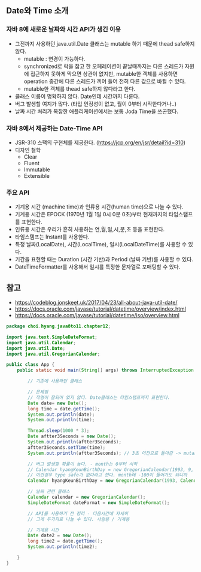 
## Date와 Time 소개

### 자바 8에 새로운 날짜와 시간 API가 생긴 이유
+ 그전까지 사용하던 java.util.Date 클래스는 mutable 하기 때문에 thead safe하지 않다.
  - mutable : 변경이 가능하다.
  - synchronized로 락을 잡고 한 오페레이션이 끝날때까지는 다른 스레드가 자원에 접근하지 못하게 막으면 상관이 없지만,
    mutable한 객체를 사용하면 operation 중간에 다른 스레드가 끼어 들어 전혀 다른 값으로 바뀔 수 있다.
  - mutable한 객체를 thead safe하지 않다라고 한다.
+ 클래스 이름이 명확하지 않다. Date인데 시간까지 다룬다.
+ 버그 발생할 여지가 많다. (타입 안정성이 없고, 월이 0부터 시작한다거나..)
+ 날짜 시간 처리가 복잡한 애플리케이션에서는 보통 Joda Time을 쓰곤했다.

### 자바 8에서 제공하는 Date-Time API
+ JSR-310 스팩의 구현체를 제공한다. (https://jcp.org/en/jsr/detail?id=310)
+ 디자인 철학
  - Clear
  - Fluent
  - Immutable
  - Extensible

### 주요 API
+ 기계용 시간 (machine time)과 인류용 시간(human time)으로 나눌 수 있다.
+ 기계용 시간은 EPOCK (1970년 1월 1일 0시 0분 0초)부터 현재까지의 타임스탬프를 표현한다.
+ 인류용 시간은 우리가 흔히 사용하는 연,월,일,시,분,초 등을 표현한다.
+ 타임스탬프는 Instant를 사용한다.
+ 특정 날짜(LocalDate), 시간(LocalTime), 일시(LocalDateTime)를 사용할 수 있다.
+ 기간을 표현할 때는 Duration (시간 기반)과 Period (날짜 기반)를 사용할 수 있다.
+ DateTimeFormatter를 사용해서 일시를 특정한 문자열로 포매팅할 수 있다.

## 참고
+ https://codeblog.jonskeet.uk/2017/04/23/all-about-java-util-date/
+ https://docs.oracle.com/javase/tutorial/datetime/overview/index.html
+ https://docs.oracle.com/javase/tutorial/datetime/iso/overview.html


```java
package choi.hyang.java8to11.chapter12;

import java.text.SimpleDateFormat;
import java.util.Calendar;
import java.util.Date;
import java.util.GregorianCalendar;

public class App {
    public static void main(String[] args) throws InterruptedException {

        // 기존에 사용하던 클래스

        // 문제점
        // 작명이 잘되어 있지 않다. Date클래스는 타임스탬프까지 표현한다.
        Date date= new Date();
        long time = date.getTime();
        System.out.println(date);
        System.out.println(time);

        Thread.sleep(1000 * 3);
        Date aftter3Seconds = new Date();
        System.out.println(aftter3Seconds);
        aftter3Seconds.setTime(time);
        System.out.println(aftter3Seconds); // 3초 이전으로 돌아감 -> mutable하다 : 객체의 상태를 바꿀 수 있다.

        // 버그 발생할 확률이 높다. - month는 0부터 시작
        // Calendar hyangKeunBirthDay = new GregorianCalendar(1993, 9, 6);
        // 이런경우 type safe가 없다라고 한다. month에 -100이 들어가도 되니까
        Calendar hyangKeunBirthDay = new GregorianCalendar(1993, Calendar.OCTOBER, 6);

        // 날짜 관련 클래스
        Calendar calendar = new GregorianCalendar();
        SimpleDateFormat dateFormat = new SimpleDateFormat();

        // API를 사용하기 전 정리 - 다음시간에 자세히
        // 그게 두가지로 나눌 수 있다. 사람용 / 기계용

        // 기계용 시간
        Date date2 = new Date();
        long time2 = date.getTime();
        System.out.println(time2); 

    }
}

```



